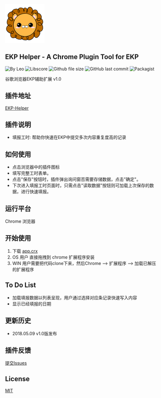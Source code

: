 ![Logo](https://github.com/leochan2017/ekp-helper/blob/master/app/img/icon128.png?raw=true)

## EKP Helper - A Chrome Plugin Tool for EKP
![By Leo](https://img.shields.io/badge/Powered_by-Leo-red.svg?style=flat) 
![Libscore](https://img.shields.io/libscore/s/jQuery.svg?style=flat-square)
![Github file size](https://img.shields.io/github/size/leochan2017/ekp-helper/app.crx.svg)
![GitHub last commit](https://img.shields.io/github/last-commit/leochan2017/ekp-helper.svg)
![Packagist](https://img.shields.io/packagist/l/doctrine/orm.svg)

谷歌浏览器EKP辅助扩展 v1.0

## 插件地址
[EKP-Helper](https://github.com/leochan2017/ekp-helper)

## 插件说明
- 填报工时: 帮助你快速在EKP中提交多次内容重复度高的记录


## 如何使用
- 点击浏览器中的插件图标
- 填写完整工时表单。
- 点击"保存"按钮时，插件弹出询问窗否需要存储数据，点击"确定"。
- 下次进入填报工时页面时，只需点击"读取数据"按钮则可加载上次保存的数据，进行快速填报。


## 运行平台
Chrome 浏览器


## 开始使用
1. 下载 [app.crx](https://github.com/leochan2017/ekp-helper/blob/master/app.crx?raw=true)
2. OS 用户 直接拖拽到 chrome 扩展程序安装
3. WIN 用户需要把代码clone下来，然后Chrome --> 扩展程序 --> 加载已解压的扩展程序

## To Do List
- 加载填报数据以列表呈现，用户通过选择对应条记录快速写入内容
- 显示已经填报的日期


## 更新历史
- 2018.05.09 v1.0版发布


## 插件反馈
[提交Issues](https://github.com/leochan2017/ekp-helper/issues/new)


## License
[MIT](http://opensource.org/licenses/MIT)
